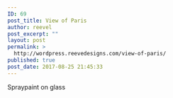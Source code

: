 ```yaml
---
ID: 69
post_title: View of Paris
author: reevel
post_excerpt: ""
layout: post
permalink: >
  http://wordpress.reevedesigns.com/view-of-paris/
published: true
post_date: 2017-08-25 21:45:33
---
```

Spraypaint on glass